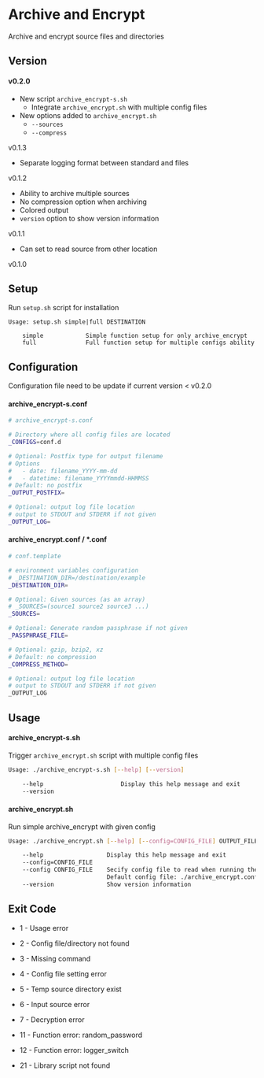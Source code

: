 # Archive and Encrypt
Archive and encrypt source files and directories

## Version
#### v0.2.0
- New script `archive_encrypt-s.sh`
    - Integrate `archive_encrypt.sh` with multiple config files
- New options added to `archive_encrypt.sh`
    - `--sources`
    - `--compress`

v0.1.3
- Separate logging format between standard and files

v0.1.2
- Ability to archive multiple sources
- No compression option when archiving
- Colored output
- `version` option to show version information 

v0.1.1
- Can set to read source from other location

v0.1.0

## Setup
Run `setup.sh` script for installation
```
Usage: setup.sh simple|full DESTINATION

    simple            Simple function setup for only archive_encrypt
    full              Full function setup for multiple configs ability
```

## Configuration
Configuration file need to be update if current version < v0.2.0

#### archive_encrypt-s.conf
```bash
# archive_encrypt-s.conf

# Directory where all config files are located
_CONFIGS=conf.d

# Optional: Postfix type for output filename
# Options
#   - date: filename_YYYY-mm-dd
#   - datetime: filename_YYYYmmdd-HHMMSS
# Default: no postfix
_OUTPUT_POSTFIX=

# Optional: output log file location
# output to STDOUT and STDERR if not given
_OUTPUT_LOG=
```

#### archive_encrypt.conf / *.conf
```bash
# conf.template

# environment variables configuration
# _DESTINATION_DIR=/destination/example
_DESTINATION_DIR=

# Optional: Given sources (as an array)
# _SOURCES=(source1 source2 source3 ...)
_SOURCES= 

# Optional: Generate random passphrase if not given
_PASSPHRASE_FILE=

# Optional: gzip, bzip2, xz
# Default: no compression
_COMPRESS_METHOD= 

# Optional: output log file location
# output to STDOUT and STDERR if not given
_OUTPUT_LOG
```


## Usage

#### archive_encrypt-s.sh
Trigger `archive_encrypt.sh` script with multiple config files
```bash
Usage: ./archive_encrypt-s.sh [--help] [--version]

    --help                      Display this help message and exit
    --version
```

#### archive_encrypt.sh
Run simple archive_encrypt with given config
```bash
Usage: ./archive_encrypt.sh [--help] [--config=CONFIG_FILE] OUTPUT_FILENAME SOURCE

    --help                  Display this help message and exit
    --config=CONFIG_FILE
    --config CONFIG_FILE    Secify config file to read when running the script
                            Default config file: ./archive_encrypt.conf
    --version               Show version information
```

## Exit Code
- 1 - Usage error
- 2 - Config file/directory not found
- 3 - Missing command
- 4 - Config file setting error
- 5 - Temp source directory exist
- 6 - Input source error
- 7 - Decryption error
 
- 11 - Function error: random_password
- 12 - Function error: logger_switch

- 21 - Library script not found